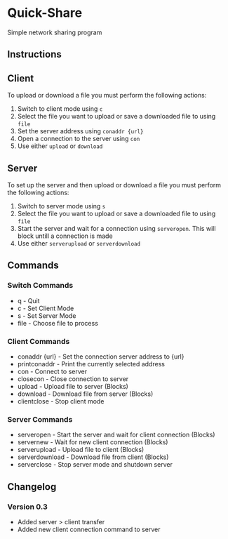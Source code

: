 # Quick-Share
Simple network sharing program

## Instructions
## Client
To upload or download a file you must perform the following actions:

1. Switch to client mode using `c`
2. Select the file you want to upload or save a downloaded file to using `file`
3. Set the server address using `conaddr {url}`
4. Open a connection to the server using `con`
5. Use either `upload` or `download`

## Server
To set up the server and then upload or download a file you must perform the following actions:

1. Switch to server mode using `s`
2. Select the file you want to upload or save a downloaded file to using `file`
3. Start the server and wait for a connection using `serveropen`. This will block untill a connection is made
4. Use either `serverupload` or `serverdownload`

## Commands
### Switch Commands
* q - Quit
* c - Set Client Mode
* s - Set Server Mode
* file - Choose file to process

### Client Commands
* conaddr {url} - Set the connection server address to {url}
* printconaddr - Print the currently selected address
* con - Connect to server
* closecon - Close connection to server
* upload - Upload file to server (Blocks)
* download - Download file from server (Blocks)
* clientclose - Stop client mode

### Server Commands
* serveropen - Start the server and wait for client connection (Blocks)
* servernew - Wait for new client connection (Blocks)
* serverupload - Upload file to client (Blocks)
* serverdownload - Download file from client (Blocks)
* serverclose - Stop server mode and shutdown server
		
## Changelog
### Version 0.3
* Added server > client transfer
* Added new client connection command to server
